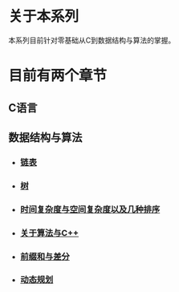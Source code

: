 # 关于本系列
本系列目前针对零基础从C到数据结构与算法的掌握。
# 目前有两个章节
## C语言


## 数据结构与算法
- ### [链表]()
- ### [树]()
- ### [时间复杂度与空间复杂度以及几种排序]()
- ### [关于算法与C++]()
- ### [前缀和与差分]()
- ### [动态规划](https://github.com/lichuanll/-/tree/main/%E6%95%B0%E6%8D%AE%E7%BB%93%E6%9E%84%E4%B8%8E%E7%AE%97%E6%B3%95/%E5%8A%A8%E6%80%81%E8%A7%84%E5%88%92)
